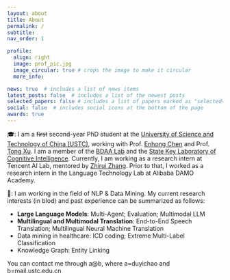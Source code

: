 ```yaml
---
layout: about
title: About
permalink: /
subtitle: 
nav_order: 1

profile:
  align: right
  image: prof_pic.jpg
  image_circular: true # crops the image to make it circular
  more_info: 

news: true  # includes a list of news items
latest_posts: false  # includes a list of the newest posts
selected_papers: false # includes a list of papers marked as "selected={true}"
social: false  # includes social icons at the bottom of the page
awards: true
---
```


🎓: I am a  ~~first~~ second-year PhD student at the [University of Science and Technology of China (USTC)](https://www.ustc.edu.cn/), working with Prof. [Enhong Chen](http://staff.ustc.edu.cn/~cheneh/) and Prof. [Tong Xu](http://staff.ustc.edu.cn/~tongxu/). I am a member of the [BDAA Lab](https://bigdata.ustc.edu.cn/) and the [State Key Laboratory of Cognitive Intelligence](http://cogskl.iflytek.com/).
Currently, I am working as a research intern at Tencent AI Lab, mentored by [Zhirui Zhang](https://zrustc.github.io/). Prior to that, I worked as a research intern in the Language Technology Lab at Alibaba DAMO Academy.

🎯: I am working in the field of NLP & Data Mining. My current research interests (in blod) and past experience can be summarized as follows:
  - **Large Language Models**: Multi-Agent; Evaluation; Multimodal LLM
  - **Multilingual and Multimodal Translation**: End-to-End Speech Translation; Multilingual Neural Machine Translation
  - Data mining in healthcare: ICD coding; Extreme Multi-Label Classification
  - Knowledge Graph: Entity Linking

You can contact me through a@b, where a=duyichao and b=mail.ustc.edu.cn